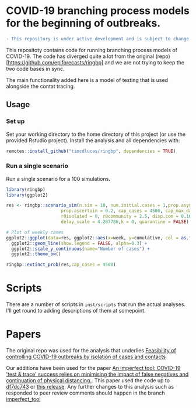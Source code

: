 # COVID-19 branching process models for the beginning of outbreaks. 

```diff
- This repository is under active development and is subject to change as the analysis evolves
```

This repositoty contains code for running branching process models of COVID-19.
The code has diverged quite a lot from the original (repo)[https://github.com/epiforecasts/ringbp] and we are not trying to keep the two code bases in sync.

The main functionality added here is a model of testing that is used alongside the contat tracing.


## Usage

### Set up

Set your working directory to the home directory of this project (or use the provided Rstudio project). Install the analysis and all dependencies with: 

```r
remotes::install_github("timcdlucas/ringbp", dependencies = TRUE)
```

### Run a single scenario

Run a single scenario for a 100 simulations.

```r
library(ringbp)
library(ggplot2)

res <- ringbp::scenario_sim(n.sim = 10, num.initial.cases = 1,prop.asym=0,
                     prop.ascertain = 0.2, cap_cases = 4500, cap_max_days = 350,
                     r0isolated = 0, r0community = 2.5, disp.com = 0.16, disp.iso = 1, delay_shape = 1.651524,
                     delay_scale = 4.287786,k = 0, quarantine = FALSE)

# Plot of weekly cases
ggplot2::ggplot(data=res, ggplot2::aes(x=week, y=cumulative, col = as.factor(sim))) +
  ggplot2::geom_line(show.legend = FALSE, alpha=0.3) +
  ggplot2::scale_y_continuous(name="Number of cases") + 
  ggplot2::theme_bw()

ringbp::extinct_prob(res,cap_cases = 4500)
```



# Scripts

There are a number of scripts in `inst/scripts` that run the actual analyses.
I'll get round to adding descriptions of them at somepoint.


# Papers

The original repo was used for the analysis that underlies [Feasibility of controlling COVID-19 outbreaks by isolation of cases and contacts](https://www.thelancet.com/journals/langlo/article/PIIS2214-109X(20)30074-7/fulltext)

Our additions have been used for the paper [An imperfect tool: COVID-19 'test & trace' success relies on minimising the impact of false negatives and continuation of physical distancing.](https://www.medrxiv.org/content/10.1101/2020.06.09.20124008v2).
This paper used the code up to [df7dc743](https://github.com/timcdlucas/ringbp/tree/df7dc743aa84bba2be6f1807c30822e0b7fd247f) or [this release](https://github.com/timcdlucas/ringbp/releases/tag/imperfect_tool_sub1).
Any further changes to this analysis such as responded to peer review comments should happen in the branch [imperfect_tool](https://github.com/timcdlucas/ringbp/tree/imperfect_tool)
